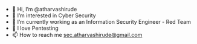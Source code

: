 - 👋 Hi, I’m @atharvashirude
- 👀 I’m interested in Cyber Security
- 🌱 I’m currently working as an Information Security Engineer - Red Team
- 💞️ I love Pentesting 
- 📫 How to reach me sec.atharvashirude@gmail.com

<!---
atharvashirude/atharvashirude is a ✨ special ✨ repository because its `README.md` (this file) appears on your GitHub profile.
You can click the Preview link to take a look at your changes.
--->
